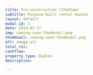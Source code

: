 ```yaml
---
title: Pre-construction (Chatham)
subtitle: Purpose-built rental duplex
layout: default
modal-id: 2
date: 2014-07-17
img: coming-soon-thumbnail.png
thumbnail: coming-soon-thumbnail.png
alt: image-alt
total_roi:
cashflow:
property_type: Duplex
description: 

---
```

